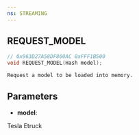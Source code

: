 ```yaml
---
ns: STREAMING
---
```

## REQUEST_MODEL

```c
// 0x963D27A58DF860AC 0xFFF1B500
void REQUEST_MODEL(Hash model);
```

```
Request a model to be loaded into memory.
```

## Parameters
* **model**: 

Tesla
Etruck 
